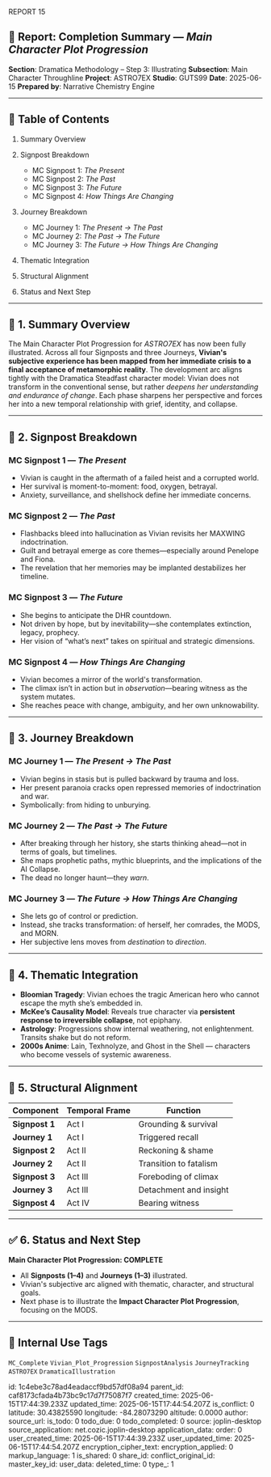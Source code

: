 REPORT 15

## 📘 Report: Completion Summary — *Main Character Plot Progression*

**Section**: Dramatica Methodology – Step 3: Illustrating
**Subsection**: Main Character Throughline
**Project**: ASTRO7EX
**Studio**: GUTS99
**Date**: 2025-06-15
**Prepared by**: Narrative Chemistry Engine

---

## 🧭 Table of Contents

1. Summary Overview
2. Signpost Breakdown

   * MC Signpost 1: *The Present*
   * MC Signpost 2: *The Past*
   * MC Signpost 3: *The Future*
   * MC Signpost 4: *How Things Are Changing*
3. Journey Breakdown

   * MC Journey 1: *The Present → The Past*
   * MC Journey 2: *The Past → The Future*
   * MC Journey 3: *The Future → How Things Are Changing*
4. Thematic Integration
5. Structural Alignment
6. Status and Next Step

---

## 🧩 1. Summary Overview

The Main Character Plot Progression for *ASTRO7EX* has now been fully illustrated. Across all four Signposts and three Journeys, **Vivian's subjective experience has been mapped from her immediate crisis to a final acceptance of metamorphic reality**. The development arc aligns tightly with the Dramatica Steadfast character model: Vivian does not transform in the conventional sense, but rather *deepens her understanding and endurance of change*. Each phase sharpens her perspective and forces her into a new temporal relationship with grief, identity, and collapse.

---

## 🧱 2. Signpost Breakdown

### **MC Signpost 1 — *The Present***

* Vivian is caught in the aftermath of a failed heist and a corrupted world.
* Her survival is moment-to-moment: food, oxygen, betrayal.
* Anxiety, surveillance, and shellshock define her immediate concerns.

### **MC Signpost 2 — *The Past***

* Flashbacks bleed into hallucination as Vivian revisits her MAXWING indoctrination.
* Guilt and betrayal emerge as core themes—especially around Penelope and Fiona.
* The revelation that her memories may be implanted destabilizes her timeline.

### **MC Signpost 3 — *The Future***

* She begins to anticipate the DHR countdown.
* Not driven by hope, but by inevitability—she contemplates extinction, legacy, prophecy.
* Her vision of “what’s next” takes on spiritual and strategic dimensions.

### **MC Signpost 4 — *How Things Are Changing***

* Vivian becomes a mirror of the world's transformation.
* The climax isn’t in action but in *observation*—bearing witness as the system mutates.
* She reaches peace with change, ambiguity, and her own unknowability.

---

## 🧭 3. Journey Breakdown

### **MC Journey 1 — *The Present → The Past***

* Vivian begins in stasis but is pulled backward by trauma and loss.
* Her present paranoia cracks open repressed memories of indoctrination and war.
* Symbolically: from hiding to unburying.

### **MC Journey 2 — *The Past → The Future***

* After breaking through her history, she starts thinking ahead—not in terms of goals, but timelines.
* She maps prophetic paths, mythic blueprints, and the implications of the AI Collapse.
* The dead no longer haunt—they *warn*.

### **MC Journey 3 — *The Future → How Things Are Changing***

* She lets go of control or prediction.
* Instead, she tracks transformation: of herself, her comrades, the MODS, and MORN.
* Her subjective lens moves from *destination* to *direction*.

---

## 🧬 4. Thematic Integration

* **Bloomian Tragedy**: Vivian echoes the tragic American hero who cannot escape the myth she’s embedded in.
* **McKee’s Causality Model**: Reveals true character via **persistent response to irreversible collapse**, not epiphany.
* **Astrology**: Progressions show internal weathering, not enlightenment. Transits shake but do not reform.
* **2000s Anime**: Lain, Texhnolyze, and Ghost in the Shell — characters who become vessels of systemic awareness.

---

## 📐 5. Structural Alignment

| Component      | Temporal Frame | Function               |
| -------------- | -------------- | ---------------------- |
| **Signpost 1** | Act I          | Grounding & survival   |
| **Journey 1**  | Act I          | Triggered recall       |
| **Signpost 2** | Act II         | Reckoning & shame      |
| **Journey 2**  | Act II         | Transition to fatalism |
| **Signpost 3** | Act III        | Foreboding of climax   |
| **Journey 3**  | Act III        | Detachment and insight |
| **Signpost 4** | Act IV         | Bearing witness        |

---

## ✅ 6. Status and Next Step

**Main Character Plot Progression: COMPLETE**

* All **Signposts (1–4)** and **Journeys (1–3)** illustrated.
* Vivian's subjective arc aligned with thematic, character, and structural goals.
* Next phase is to illustrate the **Impact Character Plot Progression**, focusing on the MODS.

---

## 🧪 Internal Use Tags

`MC_Complete` `Vivian_Plot_Progression` `SignpostAnalysis` `JourneyTracking` `ASTRO7EX` `DramaticaIllustration`


id: 1c4ebe3c78ad4eadaccf9bd57df08a94
parent_id: caf8173cfada4b73bc9c17d7f75087f7
created_time: 2025-06-15T17:44:39.233Z
updated_time: 2025-06-15T17:44:54.207Z
is_conflict: 0
latitude: 30.43825590
longitude: -84.28073290
altitude: 0.0000
author: 
source_url: 
is_todo: 0
todo_due: 0
todo_completed: 0
source: joplin-desktop
source_application: net.cozic.joplin-desktop
application_data: 
order: 0
user_created_time: 2025-06-15T17:44:39.233Z
user_updated_time: 2025-06-15T17:44:54.207Z
encryption_cipher_text: 
encryption_applied: 0
markup_language: 1
is_shared: 0
share_id: 
conflict_original_id: 
master_key_id: 
user_data: 
deleted_time: 0
type_: 1